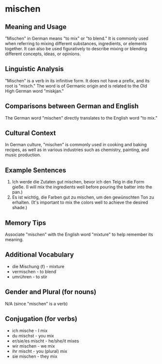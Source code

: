 # mischen
## Meaning and Usage
"Mischen" in German means "to mix" or "to blend." It is commonly used when referring to mixing different substances, ingredients, or elements together. It can also be used figuratively to describe mixing or blending different concepts, ideas, or opinions.

## Linguistic Analysis
"Mischen" is a verb in its infinitive form. It does not have a prefix, and its root is "misch." The word is of Germanic origin and is related to the Old High German word "miskjan."

## Comparisons between German and English
The German word "mischen" directly translates to the English word "to mix."

## Cultural Context
In German culture, "mischen" is commonly used in cooking and baking recipes, as well as in various industries such as chemistry, painting, and music production.

## Example Sentences
1. Ich werde die Zutaten gut mischen, bevor ich den Teig in die Form gieße. (I will mix the ingredients well before pouring the batter into the pan.)
2. Es ist wichtig, die Farben gut zu mischen, um den gewünschten Ton zu erhalten. (It's important to mix the colors well to achieve the desired shade.)

## Memory Tips
Associate "mischen" with the English word "mixture" to help remember its meaning.

## Additional Vocabulary
- die Mischung (f) - mixture
- vermischen - to blend
- umrühren - to stir

## Gender and Plural (for nouns)
N/A (since "mischen" is a verb)

## Conjugation (for verbs)
- ich mische - I mix
- du mischst - you mix
- er/sie/es mischt - he/she/it mixes
- wir mischen - we mix
- ihr mischt - you (plural) mix
- sie mischen - they mix